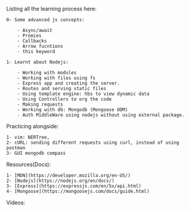 Listing all the learning process here:

    0- Some advanced js concepts:
        
        - Async/await
        - Promies
        - Callbacks
        - Arrow fucntions
        - this keyword

    1- Learnt about Nodejs: 

        - Working with modules 
        - Working with files using fs
        - Express app and creating the server.
        - Routes and serving static files
        - Using template engine: hbs to view dynamic data
        - Using Controllers to org the code
        - Making requests
        - Working with db: Mongodb (Mongoose ODM)
        - Auth MiddleWare using nodejs without using external package.

Practicing alongside: 

    1- vim: NERTree, 
    2- cURL: sending different requests using curl, instead of using postman
    3- GUI mongodb compass

Resources(Docs):

    1- [MDN](https://developer.mozilla.org/en-US/)
    2- [Nodejs](https://nodejs.org/en/docs/)
    3- [Express](https://expressjs.com/en/5x/api.html)
    4- [Mongoose](https://mongoosejs.com/docs/guide.html)

Videos: 
    


